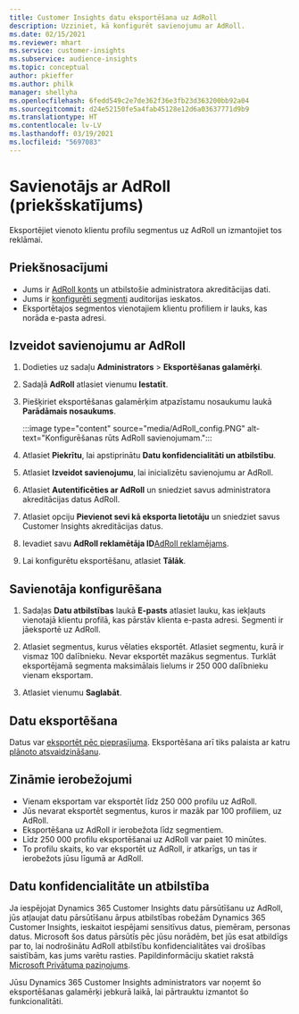 ```yaml
---
title: Customer Insights datu eksportēšana uz AdRoll
description: Uzziniet, kā konfigurēt savienojumu ar AdRoll.
ms.date: 02/15/2021
ms.reviewer: mhart
ms.service: customer-insights
ms.subservice: audience-insights
ms.topic: conceptual
author: pkieffer
ms.author: philk
manager: shellyha
ms.openlocfilehash: 6fedd549c2e7de362f36e3fb23d363200bb92a04
ms.sourcegitcommit: d24e52150fe5a4fab45128e12d6a03637771d9b9
ms.translationtype: HT
ms.contentlocale: lv-LV
ms.lasthandoff: 03/19/2021
ms.locfileid: "5697083"
---
```

# <a name="connector-for-adroll-preview"></a>Savienotājs ar AdRoll (priekšskatījums)

Eksportējiet vienoto klientu profilu segmentus uz AdRoll un izmantojiet tos reklāmai. 

## <a name="prerequisites"></a>Priekšnosacījumi

-   Jums ir [AdRoll konts](https://www.adroll.com/) un atbilstošie administratora akreditācijas dati.
-   Jums ir [konfigurēti segmenti](segments.md) auditorijas ieskatos.
-   Eksportētajos segmentos vienotajiem klientu profiliem ir lauks, kas norāda e-pasta adresi.

## <a name="connect-to-adroll"></a>Izveidot savienojumu ar AdRoll

1. Dodieties uz sadaļu **Administrators** > **Eksportēšanas galamērķi**.

1. Sadaļā **AdRoll** atlasiet vienumu **Iestatīt**.

1. Piešķiriet eksportēšanas galamērķim atpazīstamu nosaukumu laukā **Parādāmais nosaukums**.

   :::image type="content" source="media/AdRoll_config.PNG" alt-text="Konfigurēšanas rūts AdRoll savienojumam.":::

1. Atlasiet **Piekrītu**, lai apstiprinātu **Datu konfidencialitāti un atbilstību**.

1. Atlasiet **Izveidot savienojumu**, lai inicializētu savienojumu ar AdRoll.

1. Atlasiet **Autentificēties ar AdRoll** un sniedziet savus administratora akreditācijas datus AdRoll. 

1. Atlasiet opciju **Pievienot sevi kā eksporta lietotāju** un sniedziet savus Customer Insights akreditācijas datus.

1. Ievadiet savu **AdRoll reklamētāja ID**[AdRoll reklamējams](https://help.adroll.com/hc/en-us/articles/212011838-Advertiser-Profiles).

1. Lai konfigurētu eksportēšanu, atlasiet **Tālāk**.

## <a name="configure-the-connector"></a>Savienotāja konfigurēšana

1. Sadaļas **Datu atbilstības** laukā **E-pasts** atlasiet lauku, kas iekļauts vienotajā klientu profilā, kas pārstāv klienta e-pasta adresi. Segmenti ir jāeksportē uz AdRoll.

1. Atlasiet segmentus, kurus vēlaties eksportēt. Atlasiet segmentu, kurā ir vismaz 100 dalībnieku. Nevar eksportēt mazākus segmentus. Turklāt eksportējamā segmenta maksimālais lielums ir 250 000 dalībnieku vienam eksportam. 

1. Atlasiet vienumu **Saglabāt**.

## <a name="export-the-data"></a>Datu eksportēšana

Datus var [eksportēt pēc pieprasījuma](export-destinations.md). Eksportēšana arī tiks palaista ar katru [plānoto atsvaidzināšanu](system.md#schedule-tab).

## <a name="known-limitations"></a>Zināmie ierobežojumi

- Vienam eksportam var eksportēt līdz 250 000 profilu uz AdRoll.
- Jūs nevarat eksportēt segmentus, kuros ir mazāk par 100 profiliem, uz AdRoll. 
- Eksportēšana uz AdRoll ir ierobežota līdz segmentiem.
- Līdz 250 000 profilu eksportēšanai uz AdRoll var paiet 10 minūtes. 
- To profilu skaits, ko var eksportēt uz AdRoll, ir atkarīgs, un tas ir ierobežots jūsu līgumā ar AdRoll.

## <a name="data-privacy-and-compliance"></a>Datu konfidencialitāte un atbilstība

Ja iespējojat Dynamics 365 Customer Insights datu pārsūtīšanu uz AdRoll, jūs atļaujat datu pārsūtīšanu ārpus atbilstības robežām Dynamics 365 Customer Insights, ieskaitot iespējami sensitīvus datus, piemēram, personas datus. Microsoft šos datus pārsūtīs pēc jūsu norādēm, bet jūs esat atbildīgs par to, lai nodrošinātu AdRoll atbilstību konfidencialitātes vai drošības saistībām, kas jums varētu rasties. Papildinformāciju skatiet rakstā [Microsoft Privātuma paziņojums](https://go.microsoft.com/fwlink/?linkid=396732).

Jūsu Dynamics 365 Customer Insights administrators var noņemt šo eksportēšanas galamērķi jebkurā laikā, lai pārtrauktu izmantot šo funkcionalitāti.
